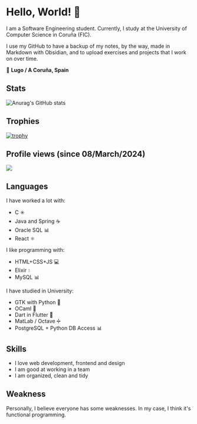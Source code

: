 <!--
**ivanaf03/ivanaf03** is a ✨ _special_ ✨ repository because its `README.md` (this file) appears on your GitHub profile.

Here are some ideas to get you started:

- 🔭 I’m currently working on ...
- 🌱 I’m currently learning ...
- 👯 I’m looking to collaborate on ...
- 🤔 I’m looking for help with ...
- 💬 Ask me about ...
- 📫 How to reach me: ...
- 😄 Pronouns: ...
- ⚡ Fun fact: ...
-->

# Hello, World! 👋

I am a Software Engineering student. Currently, I study at the University of Computer Science in Coruña (FIC).

I use my GitHub to have a backup of my notes, by the way, made in Markdown with Obsidian, and to upload exercises and projects that I work on over time.

📍 **Lugo / A Coruña, Spain**

## Stats
![Anurag's GitHub stats](https://github-readme-stats.vercel.app/api?username=ivanaf03&show_icons=true&theme=transparent)

## Trophies
[![trophy](https://github-profile-trophy.vercel.app/?username=ivanaf03&theme=onedark)](https://github.com/ryo-ma/github-profile-trophy)

## Profile views (since 08/March/2024)
![](https://komarev.com/ghpvc/?username=ivanaf03&color=green)

## Languages
I have worked a lot with:
+ C ✳️
+ Java and Spring ☕
+ Oracle SQL 📊
+ React ⚛️

I like programming with:
+ HTML+CSS+JS 💻
+ Elixir 💧
+ MySQL 📊

I have studied in University:
+ GTK with Python 🐍
+ OCaml 🐫
+ Dart in Flutter 📱
+ MatLab / Octave ➗
+ PostgreSQL + Python DB Access 📊

## Skills
+ I love web development, frontend and design
+ I am good at working in a team
+ I am organized, clean and tidy

## Weakness
Personally, I believe everyone has some weaknesses. In my case, I think it's functional programming.
